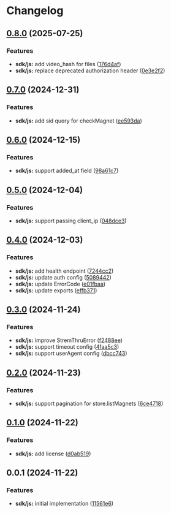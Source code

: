 # Changelog

## [0.8.0](https://github.com/MunifTanjim/stremthru/compare/sdk-js-0.7.0...sdk-js-0.8.0) (2025-07-25)


### Features

* **sdk/js:** add video_hash for files ([176d4af](https://github.com/MunifTanjim/stremthru/commit/176d4af01294ae5bf729a573fb54a1a06031c105))
* **sdk/js:** replace deprecated authorization header ([0e3e2f2](https://github.com/MunifTanjim/stremthru/commit/0e3e2f29a971612944c1a9357430a81a4b71a480))

## [0.7.0](https://github.com/MunifTanjim/stremthru/compare/sdk-js-0.6.0...sdk-js-0.7.0) (2024-12-31)


### Features

* **sdk/js:** add sid query for checkMagnet ([ee593da](https://github.com/MunifTanjim/stremthru/commit/ee593daafd476cc534ff898b2fdaf6dc06092ed6))

## [0.6.0](https://github.com/MunifTanjim/stremthru/compare/sdk-js-0.5.0...sdk-js-0.6.0) (2024-12-15)


### Features

* **sdk/js:** support added_at field ([98a61c7](https://github.com/MunifTanjim/stremthru/commit/98a61c77fb59dfe9f9bef0be8133ea7a238c7301))

## [0.5.0](https://github.com/MunifTanjim/stremthru/compare/sdk-js-0.4.0...sdk-js-0.5.0) (2024-12-04)


### Features

* **sdk/js:** support passing client_ip ([048dce3](https://github.com/MunifTanjim/stremthru/commit/048dce32bffb1b5bf2a8144d613c0c573d9b56d8))

## [0.4.0](https://github.com/MunifTanjim/stremthru/compare/sdk-js-0.3.0...sdk-js-0.4.0) (2024-12-03)


### Features

* **sdk/js:** add health endpoint ([7244cc2](https://github.com/MunifTanjim/stremthru/commit/7244cc2643f11e6fdc8850afd155164b26005705))
* **sdk/js:** update auth config ([5089442](https://github.com/MunifTanjim/stremthru/commit/5089442834cca0c7c7493a49d9f33f800bc4fcb9))
* **sdk/js:** update ErrorCode ([e01fbaa](https://github.com/MunifTanjim/stremthru/commit/e01fbaa140afcc569370fdf25b409d9db5e069f9))
* **sdk/js:** update exports ([effb371](https://github.com/MunifTanjim/stremthru/commit/effb37196b81f4da8c3e54a87ac028c3ecd90936))

## [0.3.0](https://github.com/MunifTanjim/stremthru/compare/sdk-js-0.2.0...sdk-js-0.3.0) (2024-11-24)


### Features

* **sdk/js:** improve StremThruError ([f2488ee](https://github.com/MunifTanjim/stremthru/commit/f2488eeb5e95d6e171d7dae735d6752448ab5421))
* **sdk/js:** support timeout config ([4faa5c3](https://github.com/MunifTanjim/stremthru/commit/4faa5c3569171ef8b4530bffffd5e49caa258e9a))
* **sdk/js:** support userAgent config ([dbcc743](https://github.com/MunifTanjim/stremthru/commit/dbcc743d90629776374fb6ad361ead84304cd536))

## [0.2.0](https://github.com/MunifTanjim/stremthru/compare/sdk-js-0.1.0...sdk-js-0.2.0) (2024-11-23)


### Features

* **sdk/js:** support pagination for store.listMagnets ([6ce4718](https://github.com/MunifTanjim/stremthru/commit/6ce4718dffda204807d783291327b98fae42b5a9))

## [0.1.0](https://github.com/MunifTanjim/stremthru/compare/sdk-js-0.0.1...sdk-js-0.1.0) (2024-11-22)


### Features

* **sdk/js:** add license ([d0ab519](https://github.com/MunifTanjim/stremthru/commit/d0ab519051df0f6580dca0cf421d8f27f3912060))

## 0.0.1 (2024-11-22)


### Features

* **sdk/js:** initial implementation ([11561e6](https://github.com/MunifTanjim/stremthru/commit/11561e6b5166a6fc751cac7a82655cba1df60d3e))
